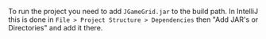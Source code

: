 To run the project you need to add `JGameGrid.jar` to the build path. In IntelliJ this is done in `File > Project Structure > Dependencies` then "Add JAR's or Directories" and add it there.